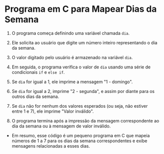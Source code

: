 # Programa em C para Mapear Dias da Semana

1. O programa começa definindo uma variável chamada `dia`.

2. Ele solicita ao usuário que digite um número inteiro representando o dia da semana.

3. O valor digitado pelo usuário é armazenado na variável `dia`.
 
4. Em seguida, o programa verifica o valor de `dia` usando uma série de condicionais `if` e `else if`.

5. Se `dia` for igual a 1, ele imprime a mensagem "1 - domingo".
 
6. Se `dia` for igual a 2, imprime "2 - segunda", e assim por diante para os outros dias da semana.
 
7. Se `dia` não for nenhum dos valores esperados (ou seja, não estiver entre 1 e 7), ele imprime "Valor inválido".

8. O programa termina após a impressão da mensagem correspondente ao dia da semana ou à mensagem de valor inválido.

- Em resumo, esse código é um pequeno programa em C que mapeia números de 1 a 7 para os dias da semana correspondentes e exibe mensagens relacionadas a esses dias.
